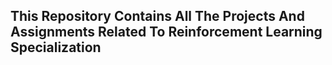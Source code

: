 ## This Repository Contains All The Projects And Assignments Related To Reinforcement Learning Specialization